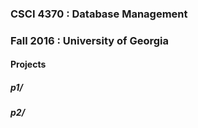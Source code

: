 ### CSCI 4370 : Database Management
### Fall 2016 : University of Georgia

#### Projects

##### p1/

##### p2/ 